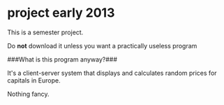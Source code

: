 project early 2013
==================

This is a semester project.

Do **not** download it unless you want a practically useless program

###What is this program anyway?###

It's a client-server system that displays and calculates random prices for capitals in Europe.

Nothing fancy.
